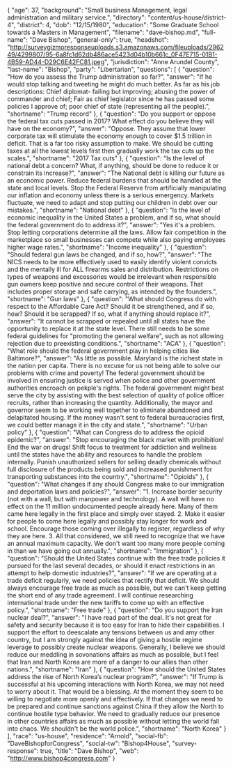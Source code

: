 {
  "age": 37,
  "background": "Small business Management, legal administration and military service.",
  "directory": "content/us-house/district-4",
  "district": 4,
  "dob": "12/15/1980",
  "education": "Some Graduate School towards a Masters in Management",
  "filename": "dave-bishop.md",
  "full-name": "Dave Bishop",
  "general-only": true,
  "headshot": "http://surveygizmoresponseuploads.s3.amazonaws.com/fileuploads/296249/4299807/95-6a8fc1d62db486ace5423d04b10b661c_0F47E715-01B1-4B59-AD44-D29C6E42FC81.jpeg",
  "jurisdiction": "Anne Arundel County",
  "last-name": "Bishop",
  "party": "Libertarian",
  "questions": [
    {
      "question": "How do you assess the Trump administration so far?",
      "answer": "If he would stop talking and tweeting he might do much better. As far as his job descriptions: Chief diplomat- failing but improving; abusing the power of commander and chief; Fair as chief legislator since he has passed some policies I approve of; poor chief of state (representing all the people).",
      "shortname": "Trump record"
    },
    {
      "question": "Do you support or oppose the federal tax cuts passed in 2017? What effect do you believe they will have on the economy?",
      "answer": "Oppose. They assume that lower corporate tax will stimulate the economy enough to cover $1.5 trillion in deficit. That is a far too risky assumption to make. We should be cutting taxes at all the lowest levels first then gradually work the tax cuts up the scales.",
      "shortname": "2017 Tax cuts"
    },
    {
      "question": "Is the level of national debt a concern? What, if anything, should be done to reduce it or constrain its increase?",
      "answer": "The National debt is killing our future as an economic power. Reduce federal burdens that should be handled at the state and local levels. Stop the Federal Reserve from artificially manipulating our inflation and economy unless there is a serious emergency. Markets fluctuate, we need to adapt and stop putting our children in debt over our mistakes.",
      "shortname": "National debt"
    },
    {
      "question": "Is the level of economic inequality in the United States a problem, and if so, what should the federal government do to address it?",
      "answer": "Yes it's a problem. Stop letting corporations determine all the laws. Allow fair competition in the marketplace so small businesses can compete while also paying employees higher wage rates.",
      "shortname": "Income inequality"
    },
    {
      "question": "Should federal gun laws be changed, and if so, how?",
      "answer": "The NICS needs to be more effectively used to easily identify violent convicts and the mentally ill for ALL firearms sales and distribution. Restrictions on types of weapons and excessories would be irrelevant when responsible gun owners keep positive and secure control of their weapons. That includes proper storage and safe carrying, as intended by the founders.",
      "shortname": "Gun laws"
    },
    {
      "question": "What should Congress do with respect to the Affordable Care Act? Should it be strengthened, and if so, how? Should it be scrapped? If so, what if anything should replace it?",
      "answer": "It cannot be scrapped or repealed until all states have the opportunity to replace it at the state level. There still needs to be some federal guidelines for \"promoting the general welfare\", such as not allowing rejection due to preexisting conditions.",
      "shortname": "ACA"
    },
    {
      "question": "What role should the federal government play in helping cities like Baltimore?",
      "answer": "As little as possible. Maryland is the richest state in the nation per capita. There is no excuse for us not being able to solve our problems with crime and poverty! The federal government should be involved in ensuring justice is served when police and other government authorities encroach on pekple's rights. The federal government might best serve the city by assisting with the best selection of quality of police officer recruits, rather than increasing the quantity.  Additionally, the mayor and governor seem to be working well together to eliminate abandoned and delapitated housing. If the money wasn't sent to federal bureaucracies first, we could better manage it in the city and state.",
      "shortname": "Urban policy"
    },
    {
      "question": "What can Congress do to address the opioid epidemic?",
      "answer": "Stop encouraging the black market with prohibition! End the war on drugs! Shift focus to treatment for addiction and wellness until the states have the ability and resources to handle the problem internally. Punish unauthorized sellers for selling deadly chemicals without full disclosure of the products being sold and increased punishment for transporting substances into the country.",
      "shortname": "Opioids"
    },
    {
      "question": "What changes if any should Congress make to our immigration and deportation laws and policies?",
      "answer": "1. Increase border security (not with a wall, but with manpower and technology). A wall will have no effect on the 11 million undocumented people already here. Many of them came here legally in the first place and simply over stayed. 2. Make it easier for people to come here legally and possibly stay longer for work and school. Encourage those coming over illegally to register, regardless of why they are here. 3. All that considered, we still need to recognize that we have an annual maximum capacity. We don't want too many more people coming in than we have going out annually.",
      "shortname": "Immigration"
    },
    {
      "question": "Should the United States continue with the free trade policies it pursued for the last several decades, or should it enact restrictions in an attempt to help domestic industries?",
      "answer": "If we are operating at a trade deficit regularly, we need policies that rectify that deficit. We should always encourage free trade as much as possible, but we can't keep getting the short end of any trade agreement. I will continue researching international trade under the new tariffs to come up with an effective policy.",
      "shortname": "Free trade"
    },
    {
      "question": "Do you support the Iran nuclear deal?",
      "answer": "I have read part of the deal. It's not great for safety and security because it is too easy for Iran to hide their capabilities.  I support the effort to deescalate any tensions between us and amy other country, but I am strongly against the idea of giving a hostile regime leverage to possibly create nuclear weapons.  Generally, I believe we should reduce our meddling in sovonations affairs as much as possible, but I feel that Iran and North Korea are more of a danger to our allies than other nations.",
      "shortname": "Iran"
    },
    {
      "question": "How should the United States address the rise of North Korea’s nuclear program?",
      "answer": "If Trump is successful at his upcoming interactions with North Korea, we may not need to worry about it. That would be a blessing. At the moment they seem to be willing to negotiate more openly and effectively.   If that changes we need to be prepared and continue sanctions against China if they allow the North to continue hostile type behavior. We need to gradually reduce our presence in other countries affairs as much as possible without letting the world fall into chaos. We shouldn't be the world police.",
      "shortname": "North Korea"
    }
  ],
  "race": "us-house",
  "residence": "Arnold",
  "social-fb": "DaveBishopforCongress",
  "social-tw": "Bishop4House",
  "survey-response": true,
  "title": "Dave Bishop",
  "web": "http://www.bishop4congress.com"
}
